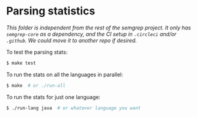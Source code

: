 # Parsing statistics

_This folder is independent from the rest of the semgrep project. It only
has `semgrep-core` as a dependency, and the CI setup in `.circleci`
and/or `.github`. We could move it to another repo if desired._

To test the parsing stats:

```bash
$ make test
```

To run the stats on all the languages in parallel:

```bash
$ make  # or ./run-all
```

To run the stats for just one language:

```bash
$ ./run-lang java  # or whatever language you want
```

